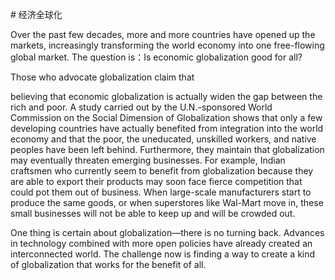 \# 经济全球化

Over the past few decades, more and more countries have opened up the markets, increasingly transforming the world economy into one free-flowing global market. The question is：Is economic globalization good for all?

Those who advocate globalization claim that

 believing that economic globalization is actually widen the gap between the rich and poor. A study carried out by the U.N.-sponsored World Commission on the Social Dimension of Globalization shows that only a few developing countries have actually benefited from integration into the world economy and that the poor, the uneducated, unskilled workers, and native peoples have been left behind. Furthermore, they maintain that globalization may eventually threaten emerging businesses. For example, Indian craftsmen who currently seem to benefit from globalization because they are able to export their products may soon face fierce competition that could pot them out of business. When large-scale manufacturers start to produce the same goods, or when superstores like Wal-Mart move in, these small businesses will not be able to keep up and will be crowded out.

One thing is certain about globalization—there is no turning back. Advances in technology combined with more open policies have already created an interconnected world. The challenge now is finding a way to create a kind of globalization that works for the benefit of all.


